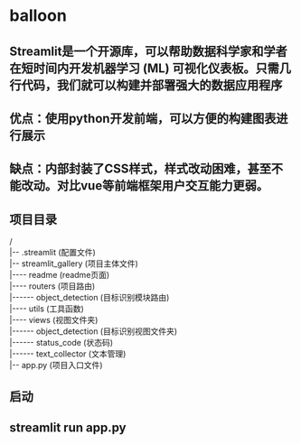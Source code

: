 # balloon

## Streamlit是一个开源库，可以帮助数据科学家和学者在短时间内开发机器学习 (ML) 可视化仪表板。只需几行代码，我们就可以构建并部署强大的数据应用程序

## 优点：使用python开发前端，可以方便的构建图表进行展示
## 缺点：内部封装了CSS样式，样式改动困难，甚至不能改动。对比vue等前端框架用户交互能力更弱。

## 项目目录
/  
|-- .streamlit  (配置文件)  
|-- streamlit_gallery  (项目主体文件)  
|---- readme (readme页面)  
|---- routers (项目路由)  
|------ object_detection (目标识别模块路由)  
|---- utils (工具函数)  
|---- views (视图文件夹)  
|------ object_detection (目标识别视图文件夹)  
|------ status_code (状态码)  
|------ text_collector (文本管理)  
|-- app.py (项目入口文件)


## 启动
## streamlit run app.py
